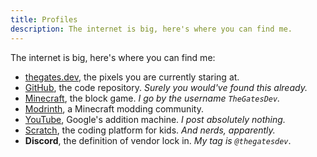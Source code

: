 ```yaml
---
title: Profiles
description: The internet is big, here's where you can find me.
---
```


The internet is big, here's where you can find me:

- [thegates.dev](https://thegates.dev), the pixels you are currently staring at.
- [GitHub](https://github.com/thegatesdev/), the code repository. *Surely you would've found this already.*
- [Minecraft](https://namemc.com/profile/TheGatesDev.1), the block game. *I go by the username `TheGatesDev`.*
- [Modrinth](https://modrinth.com/user/thegatesdev), a Minecraft modding community.
- [YouTube](https://youtube.com/@thegatesdev), Google's addition machine. *I post absolutely nothing.*
- [Scratch](https://scratch.mit.edu/users/thegatesdev/), the coding platform for kids. *And nerds, apparently.*
- **Discord**, the definition of vendor lock in. *My tag is `@thegatesdev`*.
